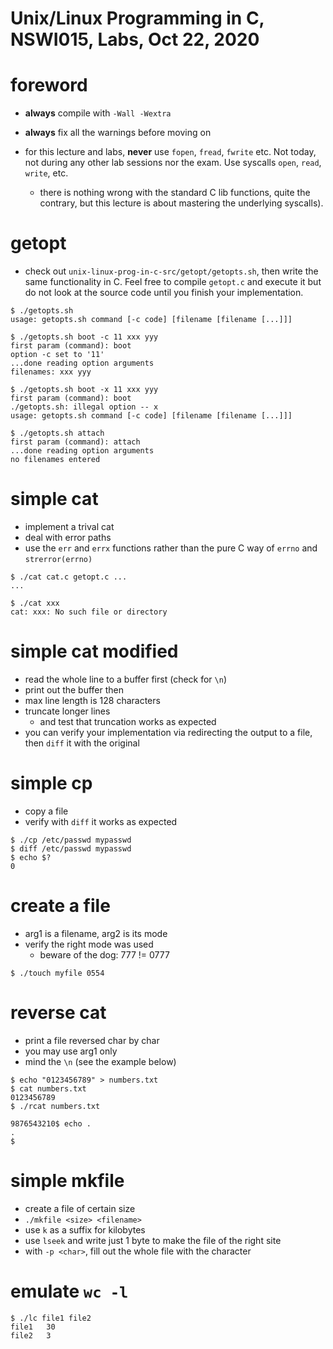# Unix/Linux Programming in C, NSWI015, Labs, Oct 22, 2020

# foreword
- **always** compile with `-Wall -Wextra`

- **always** fix all the warnings before moving on

- for this lecture and labs, **never** use `fopen`, `fread`, `fwrite` etc.  Not
  today, not during any other lab sessions nor the exam.  Use syscalls `open`,
  `read`, `write`, etc.
	- there is nothing wrong with the standard C lib functions, quite the
	  contrary, but this lecture is about mastering the underlying
	  syscalls).

# getopt
- check out `unix-linux-prog-in-c-src/getopt/getopts.sh`, then write the same
  functionality in C.  Feel free to compile `getopt.c` and execute it but do not
  look at the source code until you finish your implementation.

```
$ ./getopts.sh
usage: getopts.sh command [-c code] [filename [filename [...]]]

$ ./getopts.sh boot -c 11 xxx yyy
first param (command): boot
option -c set to '11'
...done reading option arguments
filenames: xxx yyy

$ ./getopts.sh boot -x 11 xxx yyy
first param (command): boot
./getopts.sh: illegal option -- x
usage: getopts.sh command [-c code] [filename [filename [...]]]

$ ./getopts.sh attach
first param (command): attach
...done reading option arguments
no filenames entered
```

# simple cat
- implement a trival cat
- deal with error paths
- use the `err` and `errx` functions rather than the pure C way of `errno` and
  `strerror(errno)`

```
$ ./cat cat.c getopt.c ...
...

$ ./cat xxx
cat: xxx: No such file or directory
```

# simple cat modified
- read the whole line to a buffer first (check for `\n`)
- print out the buffer then
- max line length is 128 characters
- truncate longer lines
	- and test that truncation works as expected
- you can verify your implementation via redirecting the output to a file, then
  `diff` it with the original

# simple cp
- copy a file
- verify with `diff` it works as expected

```
$ ./cp /etc/passwd mypasswd
$ diff /etc/passwd mypasswd
$ echo $?
0
```

# create a file
- arg1 is a filename, arg2 is its mode
- verify the right mode was used
	- beware of the dog: 777 != 0777

```
$ ./touch myfile 0554
```

# reverse cat
- print a file reversed char by char
- you may use arg1 only
- mind the `\n` (see the example below)

```
$ echo "0123456789" > numbers.txt
$ cat numbers.txt
0123456789
$ ./rcat numbers.txt

9876543210$ echo .
.
$
```

# simple mkfile
- create a file of certain size
- `./mkfile <size> <filename>`
- use `k` as a suffix for kilobytes
- use `lseek` and write just 1 byte to make the file of the right site
- with `-p <char>`, fill out the whole file with the character

# emulate `wc -l`

```
$ ./lc file1 file2
file1	30
file2	3
```
